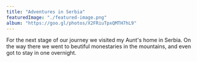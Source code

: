 ```yaml
---
title: "Adventures in Serbia"
featuredImage: "./featured-image.png"
album: "https://goo.gl/photos/X2FRiuTpxQMTH7hL9"
---
```

For the next stage of our journey we visited my Aunt's home in Serbia. On the way there we went to beutiful monestaries
in the mountains, and even got to stay in one overnight.

